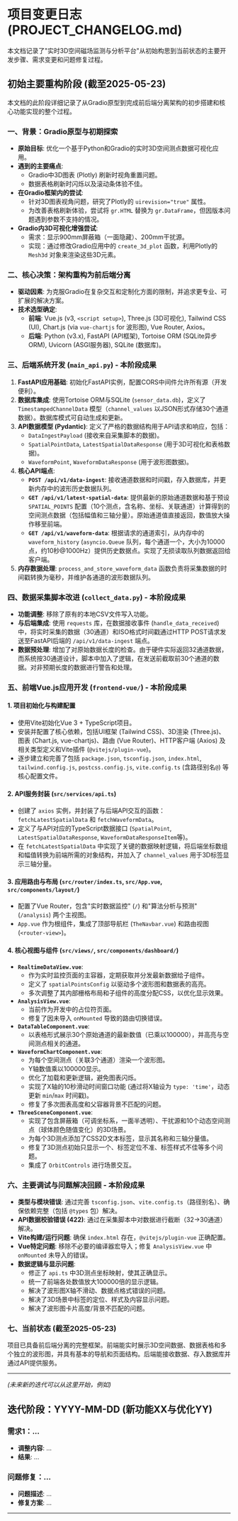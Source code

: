 # 项目变更日志 (PROJECT_CHANGELOG.md)

本文档记录了"实时3D空间磁场监测与分析平台"从初始构思到当前状态的主要开发步骤、需求变更和问题修复过程。

## 初始主要重构阶段 (截至2025-05-23) 

本文档的此阶段详细记录了从Gradio原型到完成前后端分离架构的初步搭建和核心功能实现的整个过程。

### 一、背景：Gradio原型与初期探索

*   **原始目标**: 优化一个基于Python和Gradio的实时3D空间测点数据可视化应用。
*   **遇到的主要痛点**:
    *   Gradio中3D图表 (Plotly) 刷新时视角重置问题。
    *   数据表格刷新时闪烁以及滚动条体验不佳。
*   **在Gradio框架内的尝试**:
    *   针对3D图表视角问题，研究了Plotly的 `uirevision="true"` 属性。
    *   为改善表格刷新体验，尝试将 `gr.HTML` 替换为 `gr.DataFrame`，但因版本问题遇到参数不支持的情况。
*   **Gradio内3D可视化增强尝试**:
    *   需求：显示900mm屏蔽箱（一面隐藏）、200mm干扰源。
    *   实现：通过修改Gradio应用中的 `create_3d_plot` 函数，利用Plotly的 `Mesh3d` 对象来渲染这些3D元素。

### 二、核心决策：架构重构为前后端分离

*   **驱动因素**: 为克服Gradio在复杂交互和定制化方面的限制，并追求更专业、可扩展的解决方案。
*   **技术选型确定**:
    *   **前端**: Vue.js (v3, `<script setup>`), Three.js (3D可视化), Tailwind CSS (UI), Chart.js (via `vue-chartjs` for 波形图), Vue Router, Axios。
    *   **后端**: Python (v3.x), FastAPI (API框架), Tortoise ORM (SQLite异步ORM), Uvicorn (ASGI服务器), SQLite (数据库)。

### 三、后端系统开发 (`main_api.py`) - 本阶段成果

1.  **FastAPI应用基础**: 初始化FastAPI实例，配置CORS中间件允许所有源（开发便利）。
2.  **数据库集成**: 使用Tortoise ORM与SQLite (`sensor_data.db`)，定义了 `TimestampedChannelData` 模型（`channel_values` 以JSON形式存储30个通道数据）。数据库模式可自动生成和更新。
3.  **API数据模型 (Pydantic)**: 定义了严格的数据结构用于API请求和响应，包括：
    *   `DataIngestPayload` (接收来自采集脚本的数据)。
    *   `SpatialPointData`, `LatestSpatialDataResponse` (用于3D可视化和表格数据)。
    *   `WaveformPoint`, `WaveformDataResponse` (用于波形图数据)。
4.  **核心API端点**:
    *   **`POST /api/v1/data-ingest`**: 接收通道数据和时间戳，存入数据库，并更新内存中的波形历史数据队列。
    *   **`GET /api/v1/latest-spatial-data`**: 提供最新的原始通道数据和基于预设 `SPATIAL_POINTS` 配置（10个测点，含名称、坐标、关联通道）计算得到的空间测点数据（包括幅值和三轴分量）。原始通道值直接返回，数值放大操作移至前端。
    *   **`GET /api/v1/waveform-data`**: 根据请求的通道索引，从内存中的 `waveform_history` (`asyncio.Queue` 队列，每个通道一个，大小为10000点，约10秒@1000Hz）提供历史数据点。实现了无损读取队列数据返回给客户端。
5.  **内存数据处理**: `process_and_store_waveform_data` 函数负责将采集数据的时间戳转换为毫秒，并维护各通道的波形数据队列。

### 四、数据采集脚本改进 (`collect_data.py`) - 本阶段成果

*   **功能调整**: 移除了原有的本地CSV文件写入功能。
*   **与后端集成**: 使用 `requests` 库，在数据接收事件 (`handle_data_received`) 中，将实时采集的数据（30通道）和ISO格式时间戳通过HTTP POST请求发送至FastAPI后端的 `/api/v1/data-ingest` 端点。
*   **数据预处理**: 增加了对原始数据长度的检查。由于硬件实际返回32通道数据，而系统按30通道设计，脚本中加入了逻辑，在发送前截取前30个通道的数据。对非预期长度的数据进行警告和处理。

### 五、前端Vue.js应用开发 (`frontend-vue/`) - 本阶段成果

#### 1. 项目初始化与构建配置
*   使用Vite初始化Vue 3 + TypeScript项目。
*   安装并配置了核心依赖，包括UI框架 (Tailwind CSS)、3D渲染 (Three.js)、图表 (Chart.js, vue-chartjs)、路由 (Vue Router)、HTTP客户端 (Axios) 及相关类型定义和Vite插件 (`@vitejs/plugin-vue`)。
*   逐步建立和完善了包括 `package.json`, `tsconfig.json`, `index.html`, `tailwind.config.js`, `postcss.config.js`, `vite.config.ts` (含路径别名`@`) 等核心配置文件。

#### 2. API服务封装 (`src/services/api.ts`)
*   创建了 `axios` 实例，并封装了与后端API交互的函数：`fetchLatestSpatialData` 和 `fetchWaveformData`。
*   定义了与API对应的TypeScript数据接口 (`SpatialPoint`, `LatestSpatialDataResponse`, `WaveformDataResponseItem`等)。
*   在 `fetchLatestSpatialData` 中实现了关键的数据映射逻辑，将后端坐标数组和幅值转换为前端所需的对象结构，并加入了 `channel_values` 用于3D标签显示三轴分量。

#### 3. 应用路由与布局 (`src/router/index.ts`, `src/App.vue`, `src/components/layout/`)
*   配置了Vue Router，包含"实时数据监控" (`/`) 和"算法分析与预测" (`/analysis`) 两个主视图。
*   `App.vue` 作为根组件，集成了顶部导航栏 (`TheNavbar.vue`) 和路由视图 (`<router-view>`)。

#### 4. 核心视图与组件 (`src/views/`, `src/components/dashboard/`)

*   **`RealtimeDataView.vue`**: 
    *   作为实时监控页面的主容器，定期获取并分发最新数据给子组件。
    *   定义了 `spatialPointsConfig` 以驱动多个波形图和数据表的高亮。
    *   多次调整了其内部栅格布局和子组件的高度分配CSS，以优化显示效果。
*   **`AnalysisView.vue`**: 
    *   当前作为开发中的占位符页面。
    *   修复了因未导入 `onMounted` 导致的路由切换错误。
*   **`DataTableComponent.vue`**: 
    *   以表格形式展示30个原始通道的最新数值（已乘以100000），并高亮与空间测点相关的通道。
*   **`WaveformChartComponent.vue`**: 
    *   为每个空间测点（关联3个通道）渲染一个波形图。
    *   Y轴数值乘以100000显示。
    *   优化了加载和更新逻辑，避免图表闪烁。
    *   实现了X轴的10秒滑动时间窗口功能 (通过将X轴设为 `type: 'time'`，动态更新 `min`/`max` 时间戳)。
    *   修复了多次图表高度和父容器背景不匹配的问题。
*   **`ThreeSceneComponent.vue`**: 
    *   实现了包含屏蔽箱（可调坐标系，一面半透明）、干扰源和10个动态空间测点（球体颜色随值变化）的3D场景。
    *   为每个3D测点添加了CSS2D文本标签，显示其名称和三轴分量值。
    *   修复了3D测点初始只显示一个、标签定位不准、标签样式不佳等多个问题。
    *   集成了 `OrbitControls` 进行场景交互。

### 六、主要调试与问题解决回顾 - 本阶段成果

*   **类型与模块错误**: 通过完善 `tsconfig.json`、`vite.config.ts`（路径别名）、确保依赖完整（包括 `@types` 包）解决。
*   **API数据校验错误 (422)**: 通过在采集脚本中对数据进行截断（32->30通道）解决。
*   **Vite构建/运行问题**: 确保 `index.html` 存在，`@vitejs/plugin-vue` 正确配置。
*   **Vue特定问题**: 移除不必要的编译器宏导入；修复 `AnalysisView.vue` 中 `onMounted` 未导入的错误。
*   **数据逻辑与显示问题**:
    *   修正了 `api.ts` 中3D测点坐标映射，使其正确显示。
    *   统一了前端各处数值放大100000倍的显示逻辑。
    *   解决了波形图X轴不滑动、数据点格式错误的问题。
    *   解决了3D场景中标签的定位、样式及内容显示问题。
    *   解决了波形图卡片高度/背景不匹配的问题。

### 七、当前状态 (截至2025-05-23)

项目已具备前后端分离的完整框架。前端能实时展示3D空间数据、数据表格和多个独立的波形图，并具有基本的导航和页面结构。后端能接收数据、存入数据库并通过API提供服务。

---
*(未来新的迭代可以从这里开始，例如)*

## 迭代阶段：YYYY-MM-DD (新功能XX与优化YY)

### 需求1：...
*   **调整内容**: ...
*   **结果**: ...

### 问题修复：...
*   **问题描述**: ...
*   **修复方案**: ...
--- 